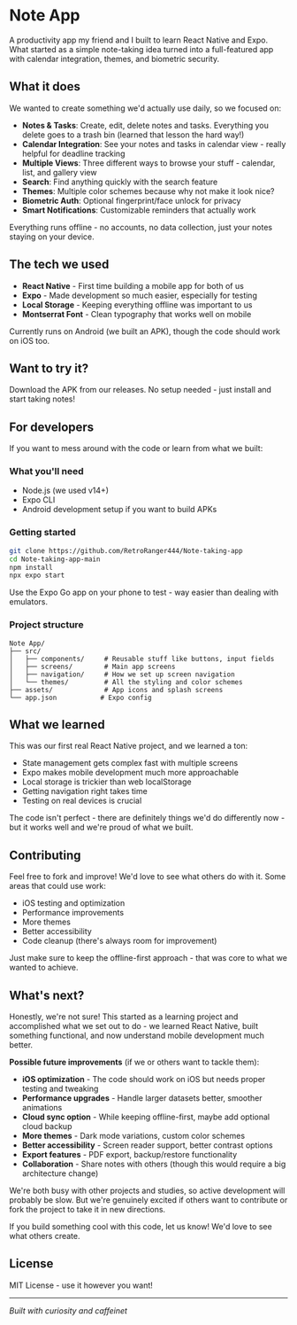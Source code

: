 # Note App

A productivity app my friend and I built to learn React Native and Expo. What started as a simple note-taking idea turned into a full-featured app with calendar integration, themes, and biometric security.

## What it does

We wanted to create something we'd actually use daily, so we focused on:
- **Notes & Tasks**: Create, edit, delete notes and tasks. Everything you delete goes to a trash bin (learned that lesson the hard way!)
- **Calendar Integration**: See your notes and tasks in calendar view - really helpful for deadline tracking
- **Multiple Views**: Three different ways to browse your stuff - calendar, list, and gallery view
- **Search**: Find anything quickly with the search feature
- **Themes**: Multiple color schemes because why not make it look nice?
- **Biometric Auth**: Optional fingerprint/face unlock for privacy
- **Smart Notifications**: Customizable reminders that actually work

Everything runs offline - no accounts, no data collection, just your notes staying on your device.

## The tech we used

- **React Native** - First time building a mobile app for both of us
- **Expo** - Made development so much easier, especially for testing
- **Local Storage** - Keeping everything offline was important to us
- **Montserrat Font** - Clean typography that works well on mobile

Currently runs on Android (we built an APK), though the code should work on iOS too.

## Want to try it?

Download the APK from our releases. No setup needed - just install and start taking notes!

## For developers

If you want to mess around with the code or learn from what we built:

### What you'll need
- Node.js (we used v14+)
- Expo CLI
- Android development setup if you want to build APKs

### Getting started
```bash
git clone https://github.com/RetroRanger444/Note-taking-app
cd Note-taking-app-main
npm install
npx expo start
```

Use the Expo Go app on your phone to test - way easier than dealing with emulators.

### Project structure
```
Note App/
├── src/
│   ├── components/     # Reusable stuff like buttons, input fields
│   ├── screens/        # Main app screens
│   ├── navigation/     # How we set up screen navigation
│   └── themes/         # All the styling and color schemes
├── assets/             # App icons and splash screens
└── app.json           # Expo config
```

## What we learned

This was our first real React Native project, and we learned a ton:
- State management gets complex fast with multiple screens
- Expo makes mobile development much more approachable
- Local storage is trickier than web localStorage
- Getting navigation right takes time
- Testing on real devices is crucial

The code isn't perfect - there are definitely things we'd do differently now - but it works well and we're proud of what we built.

## Contributing

Feel free to fork and improve! We'd love to see what others do with it. Some areas that could use work:
- iOS testing and optimization
- Performance improvements
- More themes
- Better accessibility
- Code cleanup (there's always room for improvement)

Just make sure to keep the offline-first approach - that was core to what we wanted to achieve.

## What's next?

Honestly, we're not sure! This started as a learning project and accomplished what we set out to do - we learned React Native, built something functional, and now understand mobile development much better.

**Possible future improvements** (if we or others want to tackle them):
- **iOS optimization** - The code should work on iOS but needs proper testing and tweaking
- **Performance upgrades** - Handle larger datasets better, smoother animations
- **Cloud sync option** - While keeping offline-first, maybe add optional cloud backup
- **More themes** - Dark mode variations, custom color schemes
- **Better accessibility** - Screen reader support, better contrast options
- **Export features** - PDF export, backup/restore functionality
- **Collaboration** - Share notes with others (though this would require a big architecture change)

 We're both busy with other projects and studies, so active development will probably be slow. But we're genuinely excited if others want to contribute or fork the project to take it in new directions.

If you build something cool with this code, let us know! We'd love to see what others create.

## License

MIT License - use it however you want!

---

*Built with curiosity and caffeinet*
